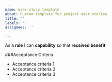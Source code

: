 ```yaml
---
name: user story template
about: Custom template for project user stories
title: ''
labels: ''
assignees: ''

---
```


As a **role** I can **capability** so that **received benefit**


###Acceptance Criteria

- Acceptance criteria 1
- Acceptance criteria 2
- Acceptance criteria 3
